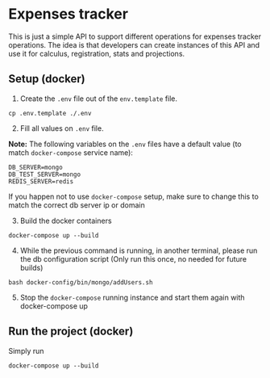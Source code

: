 ﻿Expenses tracker
==============

This is just a simple API to support different operations for expenses
tracker operations. The idea is that developers can create instances
of this API and use it for calculus, registration, stats and
projections.

Setup (docker)
-------

1. Create the `.env` file out of the `env.template` file.

`cp .env.template ./.env`

2. Fill all values on `.env` file.

**Note:** The following variables on the `.env` files have a
default value (to match `docker-compose` service 
name):

```
DB_SERVER=mongo
DB_TEST_SERVER=mongo
REDIS_SERVER=redis
```

If you happen not to use `docker-compose` setup,
make sure to change this to match the correct db server ip
or domain

3. Build the docker containers

`docker-compose up --build`

4. While the previous command is running, in another terminal,
please run the db configuration script (Only run this once, no
needed for future builds)

`bash docker-config/bin/mongo/addUsers.sh`

5. Stop the `docker-compose` running instance and start them again
with docker-compose up

Run the project (docker)
-------

Simply run

`docker-compose up --build`

